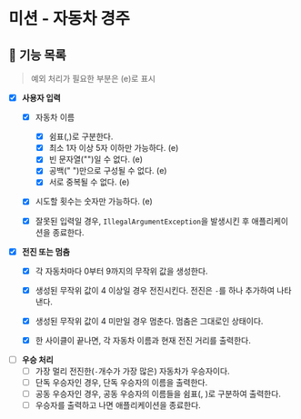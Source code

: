 # 미션 - 자동차 경주

## 📌 기능 목록
> 예외 처리가 필요한 부분은 (e)로 표시

- [x] **사용자 입력**
  - [x] 자동차 이름 
      - [x] 쉼표(,)로 구분한다.
      - [x] 최소 1자 이상 5자 이하만 가능하다. (e)
      - [x] 빈 문자열("")일 수 없다. (e)
      - [x] 공백(" ")만으로 구성될 수 없다. (e)
      - [x] 서로 중복될 수 없다. (e)
  - [x] 시도할 횟수는 숫자만 가능하다. (e)
  - [x] 잘못된 입력일 경우, `IllegalArgumentException`을 발생시킨 후 애플리케이션을 종료한다.


- [x] **전진 또는 멈춤**
    - [x] 각 자동차마다 0부터 9까지의 무작위 값을 생성한다.
    - [x] 생성된 무작위 값이 4 이상일 경우 전진시킨다. 전진은 `-`를 하나 추가하여 나타낸다.
    - [x] 생성된 무작위 값이 4 미만일 경우 멈춘다. 멈춤은 그대로인 상태이다.
    - [x] 한 사이클이 끝나면, 각 자동차 이름과 현재 전진 거리를 출력한다.


- [ ] **우승 처리**
    - [ ] 가장 멀리 전진한(`-`개수가 가장 많은) 자동차가 우승자이다.
    - [ ] 단독 우승자인 경우, 단독 우승자의 이름을 출력한다.
    - [ ] 공동 우승자인 경우, 공동 우승자의 이름들을 쉼표(, )로 구분하여 출력한다.
    - [ ] 우승자를 출력하고 나면 애플리케이션을 종료한다.
